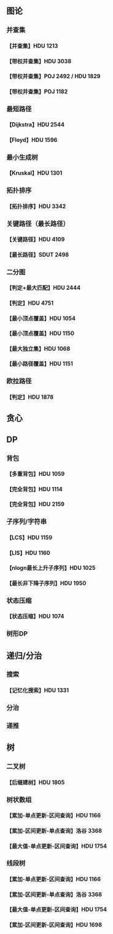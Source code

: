 ## 图论

### 并查集

#### 【并查集】HDU 1213



#### 【带权并查集】HDU 3038



#### 【带权并查集】POJ 2492 / HDU 1829



#### 【带权并查集】POJ 1182







### 最短路径

#### 【Dijkstra】HDU 2544



#### 【Floyd】HDU 1596









### 最小生成树

#### 【Kruskal】HDU 1301







### 拓扑排序

#### 【拓扑排序】HDU 3342





### 关键路径（最长路径）

#### 【关键路径】HDU 4109

#### 【最长路径】SDUT 2498







### 二分图

#### 【判定+最大匹配】HDU 2444



#### 【判定】HDU 4751



#### 【最小顶点覆盖】HDU 1054



#### 【最小顶点覆盖】HDU 1150



#### 【最大独立集】HDU 1068



#### 【最小路径覆盖】HDU 1151





### 欧拉路径

#### 【判定】HDU 1878







## 贪心



## DP

### 背包

#### 【多重背包】HDU 1059



#### 【完全背包】HDU 1114



#### 【完全背包】HDU 2159





### 子序列/字符串

#### 【LCS】HDU 1159

#### 【LIS】HDU 1160





#### 【nlogn最长上升子序列】HDU 1025

#### 【最长非下降子序列】HDU 1950





### 状态压缩

#### 【状态压缩】HDU 1074





### 树形DP





## 递归/分治

### 搜索

#### 【记忆化搜索】HDU 1331



### 分治



### 递推







## 树

### 二叉树

#### 【后缀建树】HDU 1805





### 树状数组

#### 【累加-单点更新-区间查询】HDU 1166

#### 【累加-区间更新-单点查询】洛谷 3368

#### 【最大值-单点更新-区间查询】HDU 1754





### 线段树

#### 【累加-单点更新-区间查询】HDU 1166

#### 【累加-区间更新-单点查询】洛谷 3368

#### 【最大值-单点更新-区间查询】HDU 1754

#### 【累加-区间更新-区间查询】HDU 1698


